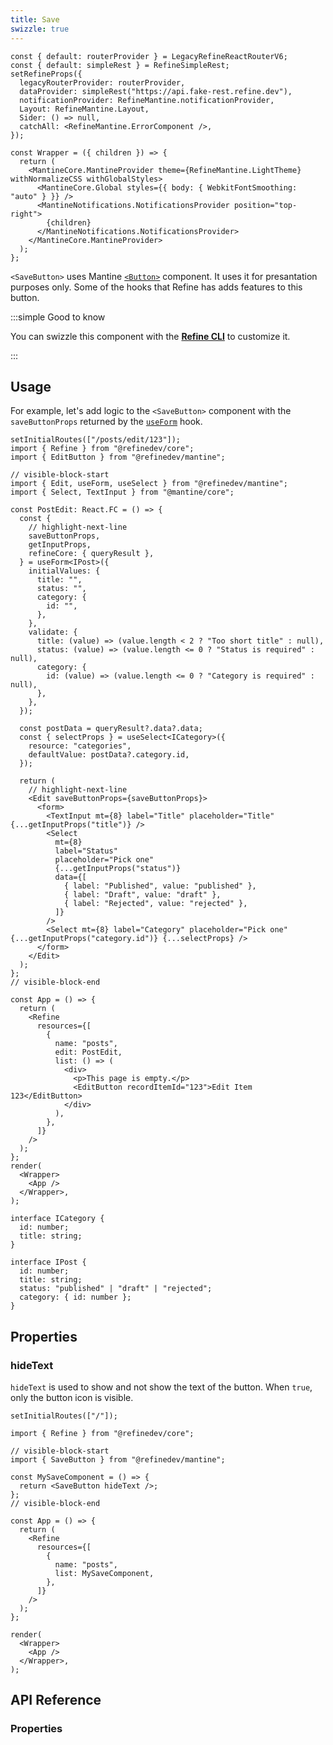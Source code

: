 ```yaml
---
title: Save
swizzle: true
---
```


```tsx live shared
const { default: routerProvider } = LegacyRefineReactRouterV6;
const { default: simpleRest } = RefineSimpleRest;
setRefineProps({
  legacyRouterProvider: routerProvider,
  dataProvider: simpleRest("https://api.fake-rest.refine.dev"),
  notificationProvider: RefineMantine.notificationProvider,
  Layout: RefineMantine.Layout,
  Sider: () => null,
  catchAll: <RefineMantine.ErrorComponent />,
});

const Wrapper = ({ children }) => {
  return (
    <MantineCore.MantineProvider theme={RefineMantine.LightTheme} withNormalizeCSS withGlobalStyles>
      <MantineCore.Global styles={{ body: { WebkitFontSmoothing: "auto" } }} />
      <MantineNotifications.NotificationsProvider position="top-right">
        {children}
      </MantineNotifications.NotificationsProvider>
    </MantineCore.MantineProvider>
  );
};
```

`<SaveButton>` uses Mantine [`<Button>`](https://mantine.dev/core/button) component. It uses it for presantation purposes only. Some of the hooks that Refine has adds features to this button.

:::simple Good to know

You can swizzle this component with the [**Refine CLI**](/docs/packages/list-of-packages) to customize it.

:::

## Usage

For example, let's add logic to the `<SaveButton>` component with the `saveButtonProps` returned by the [`useForm`](/docs/ui-integrations/mantine/hooks/use-form) hook.

```tsx live url=http://localhost:3000/posts/edit/123 previewHeight=420px hideCode
setInitialRoutes(["/posts/edit/123"]);
import { Refine } from "@refinedev/core";
import { EditButton } from "@refinedev/mantine";

// visible-block-start
import { Edit, useForm, useSelect } from "@refinedev/mantine";
import { Select, TextInput } from "@mantine/core";

const PostEdit: React.FC = () => {
  const {
    // highlight-next-line
    saveButtonProps,
    getInputProps,
    refineCore: { queryResult },
  } = useForm<IPost>({
    initialValues: {
      title: "",
      status: "",
      category: {
        id: "",
      },
    },
    validate: {
      title: (value) => (value.length < 2 ? "Too short title" : null),
      status: (value) => (value.length <= 0 ? "Status is required" : null),
      category: {
        id: (value) => (value.length <= 0 ? "Category is required" : null),
      },
    },
  });

  const postData = queryResult?.data?.data;
  const { selectProps } = useSelect<ICategory>({
    resource: "categories",
    defaultValue: postData?.category.id,
  });

  return (
    // highlight-next-line
    <Edit saveButtonProps={saveButtonProps}>
      <form>
        <TextInput mt={8} label="Title" placeholder="Title" {...getInputProps("title")} />
        <Select
          mt={8}
          label="Status"
          placeholder="Pick one"
          {...getInputProps("status")}
          data={[
            { label: "Published", value: "published" },
            { label: "Draft", value: "draft" },
            { label: "Rejected", value: "rejected" },
          ]}
        />
        <Select mt={8} label="Category" placeholder="Pick one" {...getInputProps("category.id")} {...selectProps} />
      </form>
    </Edit>
  );
};
// visible-block-end

const App = () => {
  return (
    <Refine
      resources={[
        {
          name: "posts",
          edit: PostEdit,
          list: () => (
            <div>
              <p>This page is empty.</p>
              <EditButton recordItemId="123">Edit Item 123</EditButton>
            </div>
          ),
        },
      ]}
    />
  );
};
render(
  <Wrapper>
    <App />
  </Wrapper>,
);

interface ICategory {
  id: number;
  title: string;
}

interface IPost {
  id: number;
  title: string;
  status: "published" | "draft" | "rejected";
  category: { id: number };
}
```

## Properties

### hideText

`hideText` is used to show and not show the text of the button. When `true`, only the button icon is visible.

```tsx live url=http://localhost:3000 previewHeight=200px
setInitialRoutes(["/"]);

import { Refine } from "@refinedev/core";

// visible-block-start
import { SaveButton } from "@refinedev/mantine";

const MySaveComponent = () => {
  return <SaveButton hideText />;
};
// visible-block-end

const App = () => {
  return (
    <Refine
      resources={[
        {
          name: "posts",
          list: MySaveComponent,
        },
      ]}
    />
  );
};

render(
  <Wrapper>
    <App />
  </Wrapper>,
);
```

## API Reference

### Properties

<PropsTable module="@refinedev/mantine/SaveButton" />
